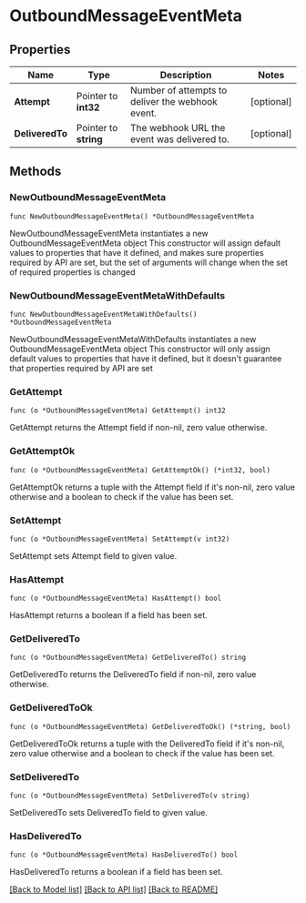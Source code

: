 # OutboundMessageEventMeta

## Properties

Name | Type | Description | Notes
------------ | ------------- | ------------- | -------------
**Attempt** | Pointer to **int32** | Number of attempts to deliver the webhook event. | [optional] 
**DeliveredTo** | Pointer to **string** | The webhook URL the event was delivered to. | [optional] 

## Methods

### NewOutboundMessageEventMeta

`func NewOutboundMessageEventMeta() *OutboundMessageEventMeta`

NewOutboundMessageEventMeta instantiates a new OutboundMessageEventMeta object
This constructor will assign default values to properties that have it defined,
and makes sure properties required by API are set, but the set of arguments
will change when the set of required properties is changed

### NewOutboundMessageEventMetaWithDefaults

`func NewOutboundMessageEventMetaWithDefaults() *OutboundMessageEventMeta`

NewOutboundMessageEventMetaWithDefaults instantiates a new OutboundMessageEventMeta object
This constructor will only assign default values to properties that have it defined,
but it doesn't guarantee that properties required by API are set

### GetAttempt

`func (o *OutboundMessageEventMeta) GetAttempt() int32`

GetAttempt returns the Attempt field if non-nil, zero value otherwise.

### GetAttemptOk

`func (o *OutboundMessageEventMeta) GetAttemptOk() (*int32, bool)`

GetAttemptOk returns a tuple with the Attempt field if it's non-nil, zero value otherwise
and a boolean to check if the value has been set.

### SetAttempt

`func (o *OutboundMessageEventMeta) SetAttempt(v int32)`

SetAttempt sets Attempt field to given value.

### HasAttempt

`func (o *OutboundMessageEventMeta) HasAttempt() bool`

HasAttempt returns a boolean if a field has been set.

### GetDeliveredTo

`func (o *OutboundMessageEventMeta) GetDeliveredTo() string`

GetDeliveredTo returns the DeliveredTo field if non-nil, zero value otherwise.

### GetDeliveredToOk

`func (o *OutboundMessageEventMeta) GetDeliveredToOk() (*string, bool)`

GetDeliveredToOk returns a tuple with the DeliveredTo field if it's non-nil, zero value otherwise
and a boolean to check if the value has been set.

### SetDeliveredTo

`func (o *OutboundMessageEventMeta) SetDeliveredTo(v string)`

SetDeliveredTo sets DeliveredTo field to given value.

### HasDeliveredTo

`func (o *OutboundMessageEventMeta) HasDeliveredTo() bool`

HasDeliveredTo returns a boolean if a field has been set.


[[Back to Model list]](../README.md#documentation-for-models) [[Back to API list]](../README.md#documentation-for-api-endpoints) [[Back to README]](../README.md)



